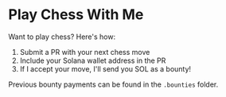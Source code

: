 # Play Chess With Me

Want to play chess? Here's how:

1. Submit a PR with your next chess move
2. Include your Solana wallet address in the PR
3. If I accept your move, I'll send you SOL as a bounty!

Previous bounty payments can be found in the `.bounties` folder.
